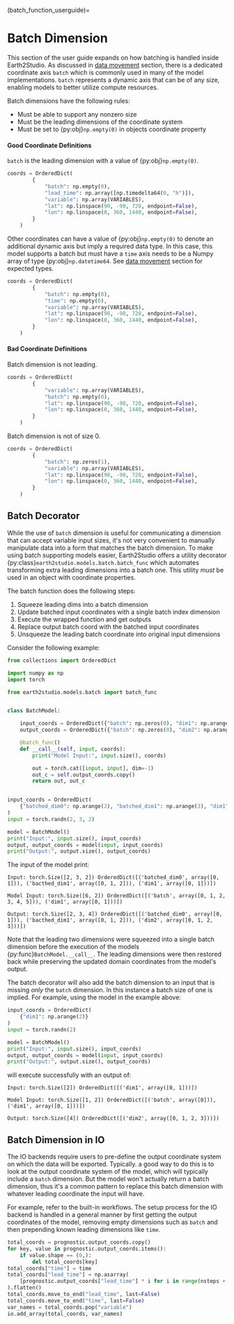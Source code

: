 <!-- markdownlint-disable MD001 -->

(batch_function_userguide)=

# Batch Dimension

This section of the user guide expands on how batching is handled inside Earth2Studio.
As discussed in [data movement](data_userguide) section, there is a dedicated coordinate
axis `batch` which is commonly used in many of the model implementations.
`batch` represents a dynamic axis that can be of any size, enabling models to better
utilize compute resources.

Batch dimensions have the following rules:

- Must be able to support any nonzero size
- Must be the leading dimensions of the coordinate system
- Must be set to {py:obj}`np.empty(0)` in objects coordinate property

#### Good Coordinate Definitions

`batch` is the leading dimension with a value of {py:obj}`np.empty(0)`.

```python
coords = OrderedDict(
        {
            "batch": np.empty(0),
            "lead_time": np.array([np.timedelta64(0, "h")]),
            "variable": np.array(VARIABLES),
            "lat": np.linspace(90, -90, 720, endpoint=False),
            "lon": np.linspace(0, 360, 1440, endpoint=False),
        }
    )
```

Other coordinates can have a value of {py:obj}`np.empty(0)` to denote an additional
dynamic axis but imply a required data type.
In this case, this model supports a batch but must have a `time` axis needs to be a
Numpy array of type {py:obj}`np.datetime64`. See [data movement](coordinates_userguide)
section for expected types.

```python
coords = OrderedDict(
        {
            "batch": np.empty(0),
            "time": np.empty(0),
            "variable": np.array(VARIABLES),
            "lat": np.linspace(90, -90, 720, endpoint=False),
            "lon": np.linspace(0, 360, 1440, endpoint=False),
        }
    )
```

#### Bad Coordinate Definitions

Batch dimension is not leading.

```python
coords = OrderedDict(
        {
            "variable": np.array(VARIABLES),
            "batch": np.empty(0),
            "lat": np.linspace(90, -90, 720, endpoint=False),
            "lon": np.linspace(0, 360, 1440, endpoint=False),
        }
    )
```

Batch dimension is not of size 0.

```python
coords = OrderedDict(
        {
            "batch": np.zeros(1),
            "variable": np.array(VARIABLES),
            "lat": np.linspace(90, -90, 720, endpoint=False),
            "lon": np.linspace(0, 360, 1440, endpoint=False),
        }
    )
```

## Batch Decorator

While the use of `batch` dimension is useful for communicating a dimension that can
accept variable input sizes, it's not very convenient to manually manipulate data into a
form that matches the batch dimension.
To make using batch supporting models easier, Earth2Studio offers a utility
decorator {py:class}`earth2studio.models.batch.batch_func` which automates transforming
extra leading dimensions into a batch one.
This utility *must* be used in an object with coordinate properties.

The batch function does the following steps:

1. Squeeze leading dims into a batch dimension
2. Update batched input coordinates with a single batch index dimension
3. Execute the wrapped function and get outputs
4. Replace output batch coord with the batched input coordinates
5. Unsqueeze the leading batch coordinate into original input dimensions

Consider the following example:

```python
from collections import OrderedDict

import numpy as np
import torch

from earth2studio.models.batch import batch_func


class BatchModel:

    input_coords = OrderedDict({"batch": np.zeros(0), "dim1": np.arange(2)})
    output_coords = OrderedDict({"batch": np.zeros(0), "dim2": np.arange(4)})

    @batch_func()
    def __call__(self, input, coords):
        print("Model Input:", input.size(), coords)

        out = torch.cat([input, input], dim=-1)
        out_c = self.output_coords.copy()
        return out, out_c


input_coords = OrderedDict(
    {"batched_dim0": np.arange(2), "batched_dim1": np.arange(3), "dim1": np.arange(2)}
)
input = torch.randn(2, 3, 2)

model = BatchModel()
print("Input:", input.size(), input_coords)
output, output_coords = model(input, input_coords)
print("Output:", output.size(), output_coords)
```

The input of the model print:

<!-- markdownlint-disable MD013 -->
```console
Input: torch.Size([2, 3, 2]) OrderedDict([('batched_dim0', array([0, 1])), ('bacthed_dim1', array([0, 1, 2])), ('dim1', array([0, 1]))])

Model Input: torch.Size([6, 2]) OrderedDict([('batch', array([0, 1, 2, 3, 4, 5])), ('dim1', array([0, 1]))])

Output: torch.Size([2, 3, 4]) OrderedDict([('batched_dim0', array([0, 1])), ('bacthed_dim1', array([0, 1, 2])), ('dim2', array([0, 1, 2, 3]))])
```
<!-- markdownlint-enable MD013 -->

Note that the leading two dimensions were squeezed into a single batch dimension before
the execution of the models {py:func}`BatchModel.__call__`.
The leading dimensions were then restored back while preserving the updated domain
coordinates from the model's output.

The batch decorator will also add the batch dimension to an input that is missing *only*
the `batch` dimension.
In this instance a batch size of one is implied.
For example, using the model in the example above:

```python
input_coords = OrderedDict(
    {"dim1": np.arange(2)}
)
input = torch.randn(2)

model = BatchModel()
print("Input:", input.size(), input_coords)
output, output_coords = model(input, input_coords)
print("Output:", output.size(), output_coords)
```

will execute successfully with an output of:

```console
Input: torch.Size([2]) OrderedDict([('dim1', array([0, 1]))])

Model Input: torch.Size([1, 2]) OrderedDict([('batch', array([0])), ('dim1', array([0, 1]))])

Output: torch.Size([4]) OrderedDict([('dim2', array([0, 1, 2, 3]))])
```

## Batch Dimension in IO

The IO backends require users to pre-define the output coordinate system on which the
data will be exported.
Typically. a good way to do this is to look at the output coordinate system of the model,
which will typically include a `batch` dimension.
But the model won't actually return a batch dimension, thus it's a common pattern to
replace this batch dimension with whatever leading coordinate the input will have.

For example, refer to the built-in workflows.
The setup process for the IO backend is handled in a general manner by first getting the
output coordinates of the model, removing empty dimensions such as `batch` and then
prepending known leading dimensions like `time`.

```python
total_coords = prognostic.output_coords.copy()
for key, value in prognostic.output_coords.items():
    if value.shape == (0,):
        del total_coords[key]
total_coords["time"] = time
total_coords["lead_time"] = np.asarray(
    [prognostic.output_coords["lead_time"] * i for i in range(nsteps + 1)]
).flatten()
total_coords.move_to_end("lead_time", last=False)
total_coords.move_to_end("time", last=False)
var_names = total_coords.pop("variable")
io.add_array(total_coords, var_names)
```
